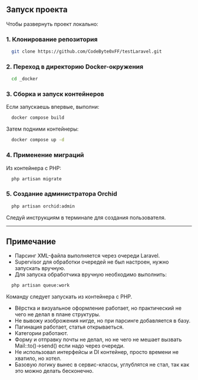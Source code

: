 ## Запуск проекта

Чтобы развернуть проект локально:

### 1. Клонирование репозитория

```bash
  git clone https://github.com/CodeByte0xFF/testLaravel.git
```

### 2. Переход в директорию Docker-окружения

```bash
  cd _docker
```

### 3. Сборка и запуск контейнеров

Если запускаешь впервые, выполни:

```bash
  docker compose build
```

Затем подними контейнеры:

```bash
  docker compose up -d
```

### 4. Применение миграций

Из контейнера с PHP:

```bash
  php artisan migrate
```

### 5. Создание администратора Orchid

```bash
  php artisan orchid:admin
```

Следуй инструкциям в терминале для создания пользователя.

---

## Примечание

- Парсинг XML-файла выполняется через очереди Laravel.
- Supervisor для обработки очередей не был настроен, нужно запускать вручную.
- Для запуска обработчика вручную необходимо выполнить:

```bash
  php artisan queue:work
```

Команду следует запускать из контейнера с PHP.

- Вёрстка и визуальное оформление работает, но практический не чего не делал в плане структуры.
- Не вывожу изоброжения нигде, но при парсинге добавляется в базу.
- Пагинация работает, статья открываеться.
- Категории работают.
- Форму и отправку почты не делал, но не чего не мешает вызвать Mail::to()->send() если надо через очереди.
- Не использовал интерфейсы и DI контейнер, просто времени не хватило, но хотел.
- Базовую логику вынес в сервис-классы, углублятся не стал, так как это можно делать бесконечно.
